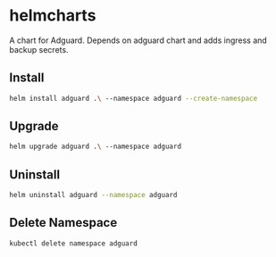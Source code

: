 # helmcharts

A chart for Adguard. Depends on adguard chart and adds ingress and backup secrets.

## Install

```bash
helm install adguard .\ --namespace adguard --create-namespace
```

## Upgrade

```bash
helm upgrade adguard .\ --namespace adguard
```

## Uninstall

```bash
helm uninstall adguard --namespace adguard
```

## Delete Namespace

```bash
kubectl delete namespace adguard
```